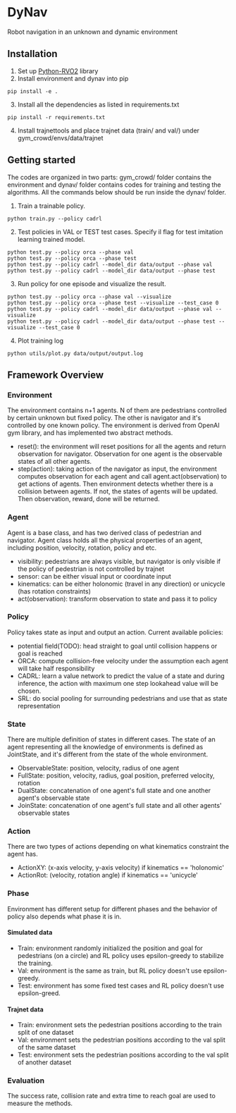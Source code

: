 # DyNav
Robot navigation in an unknown and dynamic environment


## Installation
1. Set up [Python-RVO2](https://github.com/sybrenstuvel/Python-RVO2) library
2. Install environment and dynav into pip
```
pip install -e .
```
3. Install all the dependencies as listed in requirements.txt
```
pip install -r requirements.txt
```
4. Install trajnettools and place trajnet data (train/ and val/) under gym_crowd/envs/data/trajnet

## Getting started
The codes are organized in two parts: gym_crowd/ folder contains the environment and
dynav/ folder contains codes for training and testing the algorithms. All the commands 
below should be run inside the dynav/ folder.


1. Train a trainable policy.
```
python train.py --policy cadrl
```
2. Test policies in VAL or TEST test cases. Specify il flag for test imitation learning trained model.
```
python test.py --policy orca --phase val
python test.py --policy orca --phase test
python test.py --policy cadrl --model_dir data/output --phase val
python test.py --policy cadrl --model_dir data/output --phase test
```
3. Run policy for one episode and visualize the result.
```
python test.py --policy orca --phase val --visualize
python test.py --policy orca --phase test --visualize --test_case 0
python test.py --policy cadrl --model_dir data/output --phase val --visualize
python test.py --policy cadrl --model_dir data/output --phase test --visualize --test_case 0
```
4. Plot training log
```
python utils/plot.py data/output/output.log
```


## Framework Overview
### Environment
The environment contains n+1 agents. N of them are pedestrians controlled by certain unknown
but fixed policy. The other is navigator and it's controlled by one known policy.
The environment is derived from OpenAI gym library, and has implemented two abstract methods.
* reset(): the environment will reset positions for all the agents and return observation 
for navigator. Observation for one agent is the observable states of all other agents.
* step(action): taking action of the navigator as input, the environment computes observation
for each agent and call agent.act(observation) to get actions of agents. Then environment detects
whether there is a collision between agents. If not, the states of agents will be updated. Then 
observation, reward, done will be returned.


### Agent
Agent is a base class, and has two derived class of pedestrian and navigator. Agent class holds
all the physical properties of an agent, including position, velocity, rotation, policy and etc.
* visibility: pedestrians are always visible, but navigator is only visible if the policy of 
pedestrian is not controlled by trajnet
* sensor: can be either visual input or coordinate input
* kinematics: can be either holonomic (travel in any direction) or unicycle (has rotation constraints)
* act(observation): transform observation to state and pass it to policy

### Policy
Policy takes state as input and output an action. Current available policies:
* potential field(TODO): head straight to goal until collision happens or goal is reached
* ORCA: compute collision-free velocity under the assumption each agent will take half responsibility
* CADRL: learn a value network to predict the value of a state and during inference,
the action with maximum one step lookahead value will be chosen.
* SRL: do social pooling for surrounding pedestrians and use that as state representation

### State
There are multiple definition of states in different cases. The state of an agent representing all
the knowledge of environments is defined as JointState, and it's different from the state of the whole environment.
* ObservableState: position, velocity, radius of one agent
* FullState: position, velocity, radius, goal position, preferred velocity, rotation
* DualState: concatenation of one agent's full state and one another agent's observable state
* JoinState: concatenation of one agent's full state and all other agents' observable states 

### Action
There are two types of actions depending on what kinematics constraint the agent has.
* ActionXY: (x-axis velocity, y-axis velocity) if kinematics == 'holonomic'
* ActionRot: (velocity, rotation angle) if kinematics == 'unicycle'

### Phase
Environment has different setup for different phases and the behavior of policy also 
depends what phase it is in.
#### Simulated data
* Train: environment randomly initialized the position and goal for pedestrians (on a circle) and RL policy
uses epsilon-greedy to stabilize the training.
* Val: environment is the same as train, but RL policy doesn't use epsilon-greedy.
* Test: environment has some fixed test cases and RL policy doesn't use epsilon-greed. 
#### Trajnet data
* Train: environment sets the pedestrian positions according to the train split of one dataset
* Val: environment sets the pedestrian positions according to the val split of the same dataset
* Test: environment sets the pedestrian positions according to the val split of another dataset

### Evaluation
The success rate, collision rate and extra time to reach goal are used to measure
the methods.
